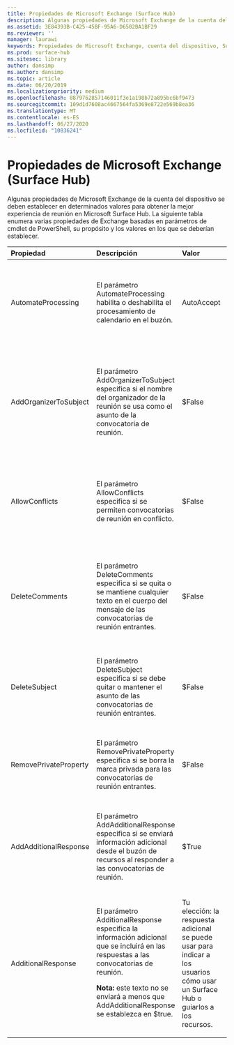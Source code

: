 ```yaml
---
title: Propiedades de Microsoft Exchange (Surface Hub)
description: Algunas propiedades de Microsoft Exchange de la cuenta del dispositivo se deben establecer en determinados valores para obtener la mejor experiencia de reunión en Microsoft Surface Hub.
ms.assetid: 3E84393B-C425-45BF-95A6-D6502BA1BF29
ms.reviewer: ''
manager: laurawi
keywords: Propiedades de Microsoft Exchange, cuenta del dispositivo, Surface Hub, cmdlet de Windows PowerShell
ms.prod: surface-hub
ms.sitesec: library
author: dansimp
ms.author: dansimp
ms.topic: article
ms.date: 06/20/2019
ms.localizationpriority: medium
ms.openlocfilehash: 8879762857146011f3e1a198b72a895bc6bf9473
ms.sourcegitcommit: 109d1d7608ac4667564fa5369e8722e569b8ea36
ms.translationtype: MT
ms.contentlocale: es-ES
ms.lasthandoff: 06/27/2020
ms.locfileid: "10836241"
---
```

# Propiedades de Microsoft Exchange (Surface Hub)


Algunas propiedades de Microsoft Exchange de la cuenta del dispositivo se deben establecer en determinados valores para obtener la mejor experiencia de reunión en Microsoft Surface Hub. La siguiente tabla enumera varias propiedades de Exchange basadas en parámetros de cmdlet de PowerShell, su propósito y los valores en los que se deberían establecer.

<table>
<colgroup>
<col width="25%" />
<col width="25%" />
<col width="25%" />
<col width="25%" />
</colgroup>
<thead>
<tr class="header">
<th align="left">Propiedad</th>
<th align="left">Descripción</th>
<th align="left">Valor</th>
<th align="left">Impacto</th>
</tr>
</thead>
<tbody>
<tr class="odd">
<td align="left"><p>AutomateProcessing</p></td>
<td align="left"><p>El parámetro AutomateProcessing habilita o deshabilita el procesamiento de calendario en el buzón.</p></td>
<td align="left"><p>AutoAccept</p></td>
<td align="left"><p>El Surface Hub podrá aceptar o rechazar automáticamente las convocatorias de reunión según su disponibilidad.</p></td>
</tr>
<tr class="even">
<td align="left"><p>AddOrganizerToSubject</p></td>
<td align="left"><p>El parámetro AddOrganizerToSubject especifica si el nombre del organizador de la reunión se usa como el asunto de la convocatoria de reunión.</p></td>
<td align="left"><p>$False</p></td>
<td align="left"><p>La pantalla de bienvenida no mostrará al organizador de la reunión dos veces (en lugar de mostrarlo tanto como el organizador como el asunto de la reunión).</p></td>
</tr>
<tr class="odd">
<td align="left"><p>AllowConflicts</p></td>
<td align="left"><p>El parámetro AllowConflicts especifica si se permiten convocatorias de reunión en conflicto.</p></td>
<td align="left"><p>$False</p></td>
<td align="left"><p>El Surface Hub rechazará las convocatorias de reunión que entren en conflicto con la hora de otra reunión.</p></td>
</tr>
<tr class="even">
<td align="left"><p>DeleteComments</p></td>
<td align="left"><p>El parámetro DeleteComments especifica si se quita o se mantiene cualquier texto en el cuerpo del mensaje de las convocatorias de reunión entrantes.</p></td>
<td align="left"><p>$False</p></td>
<td align="left"><p>El cuerpo del mensaje de las reuniones se puede conservar y recuperar desde un Surface Hub si lo necesitas durante una reunión.</p></td>
</tr>
<tr class="odd">
<td align="left"><p>DeleteSubject</p></td>
<td align="left"><p>El parámetro DeleteSubject especifica si se debe quitar o mantener el asunto de las convocatorias de reunión entrantes.</p></td>
<td align="left"><p>$False</p></td>
<td align="left"><p>Los temas de las convocatorias de reunión se puede mostrar en el Surface Hub.</p></td>
</tr>
<tr class="even">
<td align="left"><p>RemovePrivateProperty</p></td>
<td align="left"><p>El parámetro RemovePrivateProperty especifica si se borra la marca privada para las convocatorias de reunión entrantes.</p></td>
<td align="left"><p>$False</p></td>
<td align="left"><p>Los temas de las reuniones privadas se mostrará como Privado en la pantalla de bienvenida.</p></td>
</tr>
<tr class="odd">
<td align="left"><p>AddAdditionalResponse</p></td>
<td align="left"><p>El parámetro AddAdditionalResponse especifica si se enviará información adicional desde el buzón de recursos al responder a las convocatorias de reunión.</p></td>
<td align="left"><p>$True</p></td>
<td align="left"><p>Cuando se envía una respuesta a una convocatoria de reunión, se proporcionará texto personalizado en la respuesta.</p></td>
</tr>
<tr class="even">
<td align="left"><p>AdditionalResponse</p></td>
<td align="left"><p>El parámetro AdditionalResponse especifica la información adicional que se incluirá en las respuestas a las convocatorias de reunión.</p>
<div class="alert">
<strong>Nota: </strong> este texto no se enviará a menos que AddAdditionalResponse se establezca en $true.
</div>
<div>
 
</div></td>
<td align="left"><p>Tu elección: la respuesta adicional se puede usar para indicar a los usuarios cómo usar un Surface Hub o guiarlos a los recursos.</p></td>
<td align="left"><p>Al añadir un mensaje de respuesta adicional se puede proporcionar a los usuarios una introducción sobre cómo pueden usar un Surface Hub en su reunión.</p></td>
</tr>
</tbody>
</table>

 

 

 





